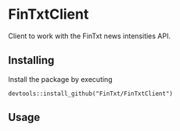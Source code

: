 # FinTxtClient

Client to work with the FinTxt news intensities API.

## Installing

Install the package by executing 

```{r}
devtools::install_github("FinTxt/FinTxtClient")
```

## Usage


